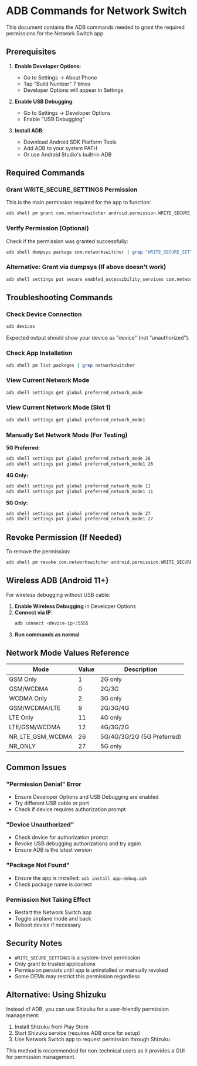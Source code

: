 # ADB Commands for Network Switch

This document contains the ADB commands needed to grant the required permissions for the Network Switch app.

## Prerequisites

1. **Enable Developer Options**:
   - Go to Settings → About Phone
   - Tap "Build Number" 7 times
   - Developer Options will appear in Settings

2. **Enable USB Debugging**:
   - Go to Settings → Developer Options
   - Enable "USB Debugging"

3. **Install ADB**:
   - Download Android SDK Platform Tools
   - Add ADB to your system PATH
   - Or use Android Studio's built-in ADB

## Required Commands

### Grant WRITE_SECURE_SETTINGS Permission

This is the main permission required for the app to function:

```bash
adb shell pm grant com.networkswitcher android.permission.WRITE_SECURE_SETTINGS
```

### Verify Permission (Optional)

Check if the permission was granted successfully:

```bash
adb shell dumpsys package com.networkswitcher | grep "WRITE_SECURE_SETTINGS"
```

### Alternative: Grant via dumpsys (If above doesn't work)

```bash
adb shell settings put secure enabled_accessibility_services com.networkswitcher
```

## Troubleshooting Commands

### Check Device Connection

```bash
adb devices
```
Expected output should show your device as "device" (not "unauthorized").

### Check App Installation

```bash
adb shell pm list packages | grep networkswitcher
```

### View Current Network Mode

```bash
adb shell settings get global preferred_network_mode
```

### View Current Network Mode (Slot 1)

```bash
adb shell settings get global preferred_network_mode1
```

### Manually Set Network Mode (For Testing)

**5G Preferred:**
```bash
adb shell settings put global preferred_network_mode 26
adb shell settings put global preferred_network_mode1 26
```

**4G Only:**
```bash
adb shell settings put global preferred_network_mode 11
adb shell settings put global preferred_network_mode1 11
```

**5G Only:**
```bash
adb shell settings put global preferred_network_mode 27
adb shell settings put global preferred_network_mode1 27
```

## Revoke Permission (If Needed)

To remove the permission:

```bash
adb shell pm revoke com.networkswitcher android.permission.WRITE_SECURE_SETTINGS
```

## Wireless ADB (Android 11+)

For wireless debugging without USB cable:

1. **Enable Wireless Debugging** in Developer Options
2. **Connect via IP**:
   ```bash
   adb connect <device-ip>:5555
   ```
3. **Run commands as normal**

## Network Mode Values Reference

| Mode | Value | Description |
|------|-------|-------------|
| GSM Only | 1 | 2G only |
| GSM/WCDMA | 0 | 2G/3G |
| WCDMA Only | 2 | 3G only |
| GSM/WCDMA/LTE | 9 | 2G/3G/4G |
| LTE Only | 11 | 4G only |
| LTE/GSM/WCDMA | 12 | 4G/3G/2G |
| NR_LTE_GSM_WCDMA | 26 | 5G/4G/3G/2G (5G Preferred) |
| NR_ONLY | 27 | 5G only |

## Common Issues

### "Permission Denial" Error
- Ensure Developer Options and USB Debugging are enabled
- Try different USB cable or port
- Check if device requires authorization prompt

### "Device Unauthorized"
- Check device for authorization prompt
- Revoke USB debugging authorizations and try again
- Ensure ADB is the latest version

### "Package Not Found"
- Ensure the app is installed: `adb install app-debug.apk`
- Check package name is correct

### Permission Not Taking Effect
- Restart the Network Switch app
- Toggle airplane mode and back
- Reboot device if necessary

## Security Notes

- `WRITE_SECURE_SETTINGS` is a system-level permission
- Only grant to trusted applications
- Permission persists until app is uninstalled or manually revoked
- Some OEMs may restrict this permission regardless

## Alternative: Using Shizuku

Instead of ADB, you can use Shizuku for a user-friendly permission management:

1. Install Shizuku from Play Store
2. Start Shizuku service (requires ADB once for setup)
3. Use Network Switch app to request permission through Shizuku

This method is recommended for non-technical users as it provides a GUI for permission management.